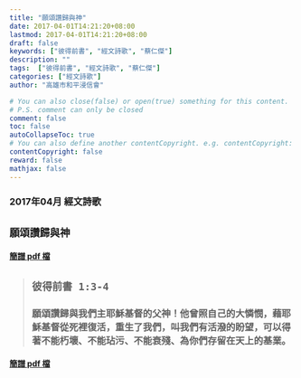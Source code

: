 ```yaml
---
title: "願頌讚歸與神"
date: 2017-04-01T14:21:20+08:00
lastmod: 2017-04-01T14:21:20+08:00
draft: false
keywords: ["彼得前書", "經文詩歌", "蔡仁傑"]
description: ""
tags:  ["彼得前書", "經文詩歌", "蔡仁傑"]
categories: ["經文詩歌"]
author: "高雄市和平浸信會"

# You can also close(false) or open(true) something for this content.
# P.S. comment can only be closed
comment: false
toc: false
autoCollapseToc: true
# You can also define another contentCopyright. e.g. contentCopyright: "This is another copyright."
contentCopyright: false
reward: false
mathjax: false
---
```


### 2017年04月 經文詩歌

## `願頌讚歸與神`

#### [簡譜 pdf 檔](/pdf-h/h201704.pdf "願頌讚歸與神")

> ## `彼得前書 1:3-4`
> 
> ### 願頌讚歸與我們主耶穌基督的父神！他曾照自己的大憐憫，藉耶穌基督從死裡復活，重生了我們，叫我們有活潑的盼望，可以得著不能朽壞、不能玷污、不能衰殘、為你們存留在天上的基業。

#### [簡譜 pdf 檔](/pdf-h/h201704.pdf "願頌讚歸與神")